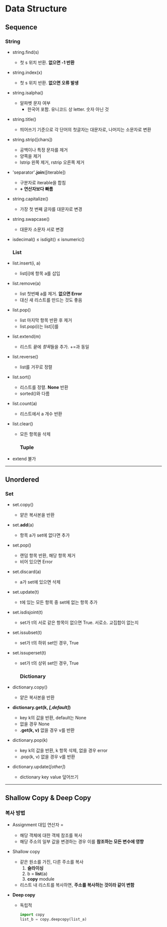 # Data Structure

## Sequence

### String

- string.find(s)
  
  - 첫 s 위치 반환. **없으면 -1 반환**

- string.index(x)
  
  - 첫 s 위치 반환. **없으면 오류 발생**

- string.isalpha()
  
  - 알파벳 문자 여부
    - 한국어 포함. 유니코드 상 letter. 숫자 아닌 것

- string.title()
  
  - 띄어쓰기 기준으로 각 단어의 첫글자는 대문자로, 나머지는 소문자로 변환

- string.strip([chars])
  
  - 공백이나 특정 문자를 제거
  - 양쪽을 제거
  - lstrip 왼쪽 제거, rstrip 오른쪽 제거

- 'separator'**.join**([iterable])
  
  - 구분자로 iterable을 합침
  - **+ 연산자보다 빠름**

- string.capitalize()
  
  - 가장 첫 번째 글자를 대문자로 변경

- string.swapcase()
  
  - 대문자 소문자 서로 변경

- isdecimal() ≤ isdigit() ≤ isnumeric()
  
  ### List

- list.insert(i, a)
  
  - list[i]에 항목 a를 삽입

- list.remove(a)
  
  - list 첫번째 a를 제거. **없으면 Error**
  - 대신 새 리스트를 만드는 것도 좋음

- list.pop()
  
  - list 마지막 항목 반환 후 제거
  - list.pop(i)는 list[i]를

- list.extend(m)
  
  - 리스트 끝에 *항목*들을 추가. +=과 동일

- list.reverse()
  
  - list를 거꾸로 정렬

- list.sort()
  
  - 리스트를 정렬. **None** 반환
  - sorted()와 다름

- list.count(a)
  
  - 리스트에서 a 개수 반환

- list.clear()
  
  - 모든 항목을 삭제
    
    ### Tuple

- extend 불가

------------------------------------------

## Unordered

### Set

- set.copy()
  
  - 얕은 복사본을 반환

- set.**add**(a)
  
  - 항목 a가 set에 없다면 추가

- set.pop()
  
  - 랜덤 항목 반환, 해당 항목 제거
  - 비어 있으면 Error

- set.discard(a)
  
  - a가 set에 있으면 삭제

- set.update(t)
  
  - t에 있는 모든 항목 중 set에 없는 항목 추가

- set.isdisjoint(t)
  
  - set가 t의 서로 같은 항목이 없으면 True. 서로소. 교집합이 없는지

- set.issubset(t)
  
  - set가 t의 하위 set인 경우, True

- set.issuperset(t)
  
  - set가 t의 상위 set인 경우, True
    
    ### Dictionary

- dictionary.copy()
  
  - 얕은 복사본을 반환

- **dictionary.get(k, *[,default]*)**
  
  - key k의 값을 반환, default는 None
  - 없을 경우 None
  - **.get(k, v)** 없을 경우 v를 반환

- dictionary.pop(k)
  
  - key k의 값을 반환, k 항목 삭제, 없을 경우 error
  - .pop(k, v) 없을 경우 v를 반환

- dictionary.update(*[other]*)
  
  - dictionary key value 덮어쓰기

------------------------------------------

## Shallow Copy & Deep Copy

### 복사 방법

- Assignment 대입 연산자 =
  
  - 해당 객체에 대한 객체 참조를 복사
  - 해당 주소의 일부 값을 변경하는 경우 이를 **참조하는 모든 변수에 영향**

- Shallow copy
  
  - 같은 원소를 가진, 다른 주소를 복사
    1. **슬라이싱**
    2. b = **list**(a)
    3. **copy** module
  - 리스트 내 리스트를 복사하면, **주소를 복사하는 것이라 같이 변함**

- **Deep copy**
  
  - 독립적
    
    ```python
    import copy
    list_b = copy.deepcopy(list_a)
    ```
